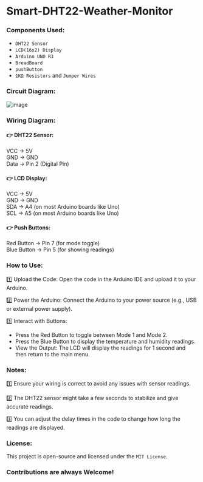 # Smart-DHT22-Weather-Monitor

### Components Used:
- `DHT22 Sensor`
- `LCD(16x2) Display`
- `Arduino UNO R3`
- `BreadBoard`
- `pushButton`
- `1KΩ Resistors` and `Jumper Wires`

### Circuit Diagram:

![image](https://github.com/user-attachments/assets/6ab0ce51-b2e7-4998-924f-5e0e1c615dfe)


### Wiring Diagram:

#### 👉 DHT22 Sensor:
VCC -> 5V <br/>
GND -> GND <br/>
Data -> Pin 2 (Digital Pin) <br/>

#### 👉 LCD Display:
VCC -> 5V <br/>
GND -> GND <br/>
SDA -> A4 (on most Arduino boards like Uno) <br/>
SCL -> A5 (on most Arduino boards like Uno) <br/>

#### 👉 Push Buttons:
Red Button -> Pin 7 (for mode toggle) <br/>
Blue Button -> Pin 5 (for showing readings) <br/>

### How to Use:
1️⃣ Upload the Code: Open the code in the Arduino IDE and upload it to your Arduino. <br/>

2️⃣ Power the Arduino: Connect the Arduino to your power source (e.g., USB or external power supply). <br/>

3️⃣ Interact with Buttons: <br/>
- Press the Red Button to toggle between Mode 1 and Mode 2.
- Press the Blue Button to display the temperature and humidity readings.
- View the Output: The LCD will display the readings for 1 second and then return to the main menu.

### Notes:
1️⃣ Ensure your wiring is correct to avoid any issues with sensor readings. <br/>

2️⃣ The DHT22 sensor might take a few seconds to stabilize and give accurate readings. <br/>

3️⃣ You can adjust the delay times in the code to change how long the readings are displayed. <br/>

### License:
This project is open-source and licensed under the `MIT License`.

### Contributions are always Welcome!
